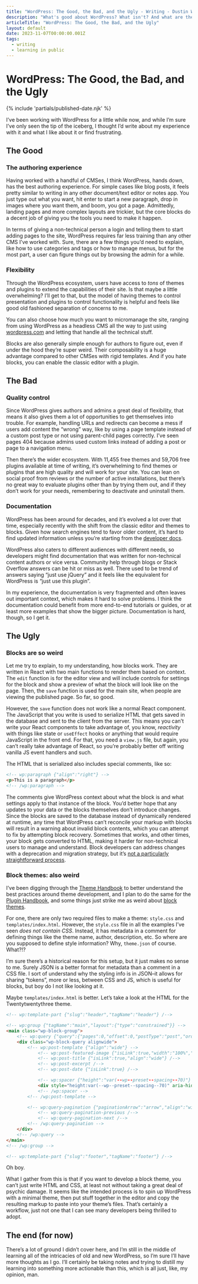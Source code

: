 ```yaml
---
title: "WordPress: The Good, the Bad, and the Ugly - Writing - Dustin Whisman"
description: "What's good about WordPress? What isn't? And what are the most baffling things for a developer to figure out?"
articleTitle: "WordPress: The Good, the Bad, and the Ugly"
layout: default
date: 2023-11-07T00:00:00.001Z
tags:
  - writing
  - learning in public
---
```


# WordPress: The Good, the Bad, and the Ugly

{% include 'partials/published-date.njk' %}

I’ve been working with WordPress for a little while now, and while I’m sure I’ve only seen the tip of the iceberg, I thought I’d write about my experience with it and what I like about it or find frustrating.

## The Good

### The authoring experience

Having worked with a handful of CMSes, I think WordPress, hands down, has the best authoring experience. For simple cases like blog posts, it feels pretty similar to writing in any other document/text editor or notes app. You just type out what you want, hit enter to start a new paragraph, drop in images where you want them, and boom, you got a page. Admittedly, landing pages and more complex layouts are trickier, but the core blocks do a decent job of giving you the tools you need to make it happen.

In terms of giving a non-technical person a login and telling them to start adding pages to the site, WordPress requires far less training than any other CMS I’ve worked with. Sure, there are a few things you’d need to explain, like how to use categories and tags or how to manage menus, but for the most part, a user can figure things out by browsing the admin for a while.

### Flexibility

Through the WordPress ecosystem, users have access to _tons_ of themes and plugins to extend the capabilities of their site. Is that maybe a little overwhelming? I’ll get to that, but the model of having themes to control presentation and plugins to control functionality is helpful and feels like good old fashioned separation of concerns to me.

You can also choose how much you want to micromanage the site, ranging from using WordPress as a headless CMS all the way to just using [wordpress.com](https://wordpress.com) and letting that handle all the technical stuff.

Blocks are also generally simple enough for authors to figure out, even if under the hood they’re super weird. Their composability is a huge advantage compared to other CMSes with rigid templates. And if you hate blocks, you can enable the classic editor with a plugin.

## The Bad

### Quality control

Since WordPress gives authors and admins a great deal of flexibility, that means it also gives them a lot of opportunities to get themselves into trouble. For example, handling URLs and redirects can become a mess if users add content the “wrong” way, like by using a page template instead of a custom post type or not using parent-child pages correctly. I’ve seen pages 404 because admins used custom links instead of adding a post or page to a navigation menu.

Then there’s the wider ecosystem. With 11,455 free themes and 59,706 free plugins available at time of writing, it’s overwhelming to find themes or plugins that are high quality and will work for your site. You can lean on social proof from reviews or the number of active installations, but there’s no great way to evaluate plugins other than by trying them out, and if they don’t work for your needs, remembering to deactivate and uninstall them.

### Documentation

WordPress has been around for decades, and it’s evolved a lot over that time, especially recently with the shift from the classic editor and themes to blocks. Given how search engines tend to favor older content, it’s hard to find updated information unless you’re starting from the [developer docs](https://developer.wordpress.org/).

WordPress also caters to different audiences with different needs, so developers might find documentation that was written for non-technical content authors or vice versa. Community help through blogs or Stack Overflow answers can be hit or miss as well. There used to be trend of answers saying “just use jQuery” and it feels like the equivalent for WordPress is “just use this plugin”.

In my experience, the documentation is very fragmented and often leaves out important context, which makes it hard to solve problems. I think the documentation could benefit from more end-to-end tutorials or guides, or at least more examples that show the bigger picture. Documentation is hard, though, so I get it.

## The Ugly

### Blocks are so weird

Let me try to explain, to my understanding, how blocks work. They are written in React with two main functions to render them based on context. The `edit` function is for the editor view and will include controls for settings for the block and show a preview of what the block will look like on the page. Then, the `save` function is used for the main site, when people are viewing the published page. So far, so good.

However, the `save` function does not work like a normal React component. The JavaScript that you write is used to serialize HTML that gets saved in the database and sent to the client from the server. This means you can’t write your React components to take advantage of, you know, *reactivity* with things like state or `useEffect` hooks or anything that would require JavaScript in the front end. For that, you need a `view.js` file, but again, you can’t really take advantage of React, so you’re probably better off writing vanilla JS event handlers and such.

The HTML that is serialized also includes special comments, like so:

```html
<!-- wp:paragraph {"align":"right"} -->
<p>This is a paragraph</p>
<!-- /wp:paragraph -->
```

The comments give WordPress context about what the block is and what settings apply to that instance of the block. You’d better hope that any updates to your data or the blocks themselves don’t introduce changes. Since the blocks are saved to the database instead of dynamically rendered at runtime, any time that WordPress can’t reconcile your markup with blocks will result in a warning about invalid block contents, which you can attempt to fix by attempting block recovery. Sometimes that works, and other times, your block gets converted to HTML, making it harder for non-technical users to manage and understand. Block developers can address changes with a deprecation and migration strategy, but it’s [not a particularly straightforward process](https://developer.wordpress.org/block-editor/reference-guides/block-api/block-deprecation/).

### Block themes: also weird

I’ve been digging through the [Theme Handbook](https://developer.wordpress.org/themes/) to better understand the best practices around theme development, and I plan to do the same for the [Plugin Handbook](https://developer.wordpress.org/plugins/), and some things just strike me as weird about [block themes](https://developer.wordpress.org/themes/block-themes/).

For one, there are only two required files to make a theme: `style.css` and `templates/index.html`. However, the `style.css` file in all the examples I’ve seen _does not contain CSS_. Instead, it has metadata in a comment for defining things like the theme name, author, description, etc. So where are you supposed to define style information? Why, `theme.json` of course. What?!?

I’m sure there’s a historical reason for this setup, but it just makes no sense to me. Surely JSON is a better format for metadata than a comment in a CSS file. I sort of understand why the styling info is in JSON–it allows for sharing “tokens”, more or less, between CSS and JS, which is useful for blocks, but boy do I not like looking at it.

Maybe `templates/index.html` is better. Let’s take a look at the HTML for the Twentytwentythree theme.

```html
<!-- wp:template-part {"slug":"header","tagName":"header"} /-->

<!-- wp:group {"tagName":"main","layout":{"type":"constrained"}} -->
<main class="wp-block-group">
	<!-- wp:query {"query":{"pages":0,"offset":0,"postType":"post","order":"desc","orderBy":"date","author":"","search":"","exclude":[],"sticky":"","inherit":true,"taxQuery":null,"parents":[]},"displayLayout":{"type":"flex","columns":3},"align":"wide","layout":{"type":"default"}} -->
	<div class="wp-block-query alignwide">
		<!-- wp:post-template {"align":"wide"} -->
			<!-- wp:post-featured-image {"isLink":true,"width":"100%","height":"clamp(15vw, 30vh, 400px)","align":"wide"} /-->
			<!-- wp:post-title {"isLink":true,"align":"wide"} /-->
			<!-- wp:post-excerpt /-->
			<!-- wp:post-date {"isLink":true} /-->

			<!-- wp:spacer {"height":"var(--wp--preset--spacing--70)"} -->
			<div style="height:var(--wp--preset--spacing--70)" aria-hidden="true" class="wp-block-spacer"></div>
			<!-- /wp:spacer -->
		<!-- /wp:post-template -->

		<!-- wp:query-pagination {"paginationArrow":"arrow","align":"wide","layout":{"type":"flex","justifyContent":"space-between"}} -->
			<!-- wp:query-pagination-previous /-->
			<!-- wp:query-pagination-next /-->
		<!-- /wp:query-pagination -->
	</div>
	<!-- /wp:query -->
</main>
<!-- /wp:group -->

<!-- wp:template-part {"slug":"footer","tagName":"footer"} /-->
```

Oh boy.

What I gather from this is that if you want to develop a block theme, you can’t just write HTML and CSS, at least not without taking a great deal of psychic damage. It seems like the intended process is to spin up WordPress with a minimal theme, then put stuff together in the editor and copy the resulting markup to paste into your theme’s files. That’s certainly a workflow, just not one that I can see many developers being thrilled to adopt.

## The end (for now)

There’s a lot of ground I didn’t cover here, and I’m still in the middle of learning all of the intricacies of old and new WordPress, so I’m sure I’ll have more thoughts as I go. I’ll certainly be taking notes and trying to distill my learning into something more actionable than this, which is all just, like, my opinion, man.
